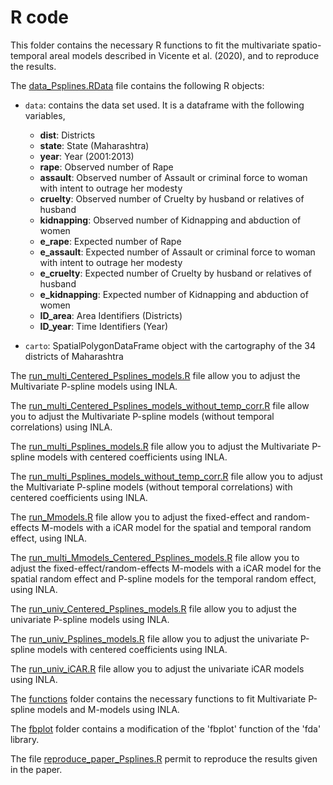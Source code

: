 # R code

This folder contains the necessary R functions to fit the multivariate spatio-temporal areal models described in Vicente et al. (2020), and to reproduce the results.

The [data_Psplines.RData](https://github.com/spatialstatisticsupna/P-splines/blob/master/R/data_Psplines.RData) file contains the following R objects:

- ```data```: contains the data set used. It is a dataframe with the following variables,
	- **dist**: Districts
	- **state**: State (Maharashtra)
	- **year**: Year (2001:2013)
	- **rape**: Observed number of Rape
	- **assault**: Observed number of Assault or criminal force to woman with intent to outrage her modesty
	- **cruelty**: Observed number of Cruelty by husband or relatives of husband
	- **kidnapping**: Observed number of Kidnapping and abduction of women
	- **e_rape**: Expected number of Rape
	- **e_assault**: Expected number of Assault or criminal force to woman with intent to outrage her modesty
	- **e_cruelty**: Expected number of Cruelty by husband or relatives of husband
	- **e_kidnapping**: Expected number of Kidnapping and abduction of women
	- **ID_area**: Area Identifiers (Districts)
	- **ID_year**: Time Identifiers (Year)


- ```carto```: SpatialPolygonDataFrame object with the cartography of the 34 districts of Maharashtra



The [run_multi_Centered_Psplines_models.R](https://github.com/spatialstatisticsupna/P-splines/blob/master/R/run_multi_Centered_Psplines_models.R) file allow you to adjust the Multivariate P-spline models using INLA.

The [run_multi_Centered_Psplines_models_without_temp_corr.R](https://github.com/spatialstatisticsupna/P-splines/blob/master/R/run_multi_Centered_Psplines_models_without_temp_corr.R) file allow you to adjust the Multivariate P-spline models (without temporal correlations) using INLA.


The [run_multi_Psplines_models.R](https://github.com/spatialstatisticsupna/P-splines/blob/master/R/run_multi_Psplines_models.R) file allow you to adjust the Multivariate P-spline models with centered coefficients using INLA.

The [run_multi_Psplines_models_without_temp_corr.R](https://github.com/spatialstatisticsupna/P-splines/blob/master/R/run_multi_Psplines_models_without_temp_corr.R) file allow you to adjust the Multivariate P-spline models (without temporal correlations) with centered coefficients using INLA.


The [run_Mmodels.R](https://github.com/spatialstatisticsupna/P-splines/blob/master/R/run_Mmodels.R) file allow you to adjust the fixed-effect and random-effects M-models with a iCAR model for the spatial and temporal random effect, using INLA.

The [run_multi_Mmodels_Centered_Psplines_models.R](https://github.com/spatialstatisticsupna/P-splines/blob/master/R/run_multi_Mmodels_Centered_Psplines_models.R) file allow you to adjust the fixed-effect/random-effects M-models with a iCAR model for the spatial random effect and P-spline models for the temporal random effect, using INLA.





The [run_univ_Centered_Psplines_models.R](https://github.com/spatialstatisticsupna/P-splines/blob/master/R/run_univ_Centered_Psplines_models.R) file allow you to adjust the univariate P-spline models using INLA.

The [run_univ_Psplines_models.R](https://github.com/spatialstatisticsupna/P-splines/blob/master/R/run_univ_Psplines_models.R) file allow you to adjust the univariate P-spline models with centered coefficients using INLA.

The [run_univ_iCAR.R](https://github.com/spatialstatisticsupna/P-splines/blob/master/R/run_univ_iCAR.R) file allow you to adjust the univariate iCAR models using INLA.




The [functions](https://github.com/spatialstatisticsupna/P-splines/blob/master/R/functions) folder contains the necessary functions to fit Multivariate P-spline models and M-models using INLA.

The [fbplot](https://github.com/spatialstatisticsupna/P-splines/blob/master/R/fbplot) folder contains a modification of the 'fbplot' function of the 'fda' library.



The file [reproduce_paper_Psplines.R](https://github.com/spatialstatisticsupna/P-splines/blob/master/R/reproduce_paper_Psplines.R) permit to reproduce the results given in the paper.



 
